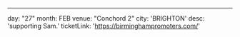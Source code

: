---
day: "27"
month: FEB
venue: "Conchord 2"
city: 'BRIGHTON'
desc: 'supporting Sam.'
ticketLink: 'https://birminghampromoters.com/'
